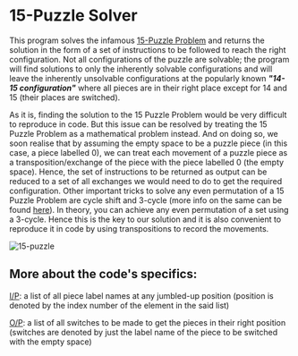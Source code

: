 # 15-Puzzle Solver

This program solves the infamous [15-Puzzle Problem](https://en.wikipedia.org/wiki/15_puzzle) and returns the solution in the form of a set of
instructions to be followed to reach the right configuration. Not all configurations of the puzzle are solvable; the program will find solutions to only the inherently solvable 
configurations and will leave the inherently unsolvable configurations at the popularly known **_"14-15 configuration"_** where all pieces are in their right place except for 14 and 15
(their places are switched).

As it is, finding the solution to the 15 Puzzle Problem would be very difficult to reproduce in code. But this issue can be resolved by treating the 15 Puzzle Problem as a mathematical 
problem instead. And on doing so, we soon realise that by assuming the empty space to be a puzzle piece (in this case, a piece labelled 0), we can treat each movement of a puzzle piece 
as a transposition/exchange of the piece with the piece labelled 0 (the empty space). Hence, the set of instructions to be returned as output can be reduced to a set of all exchanges we 
would need to do to get the required configuration. Other important tricks to solve any even permutation of a 15 Puzzle Problem are cycle shift and 3-cycle (more info on the same can be
found [here](https://en.wikipedia.org/wiki/Permutation#Definition)). In theory, you can achieve any even permutation of a set using a 3-cycle. Hence this is the key to our solution and it is 
also convenient to reproduce it in code by using transpositions to record the movements.

![15-puzzle](https://github.com/aryasalian/MyProjects/assets/138736627/17b0cdbc-fba1-44d8-8985-2ad0901f3d91)


## More about the code's specifics:
<ins>I/P</ins>: a list of all piece label names at any jumbled-up position (position is denoted by the index number of the element in the said list)

<ins>O/P</ins>: a list of all switches to be made to get the pieces in their right position (switches are denoted by just the label name of the piece to be switched with the empty space)
